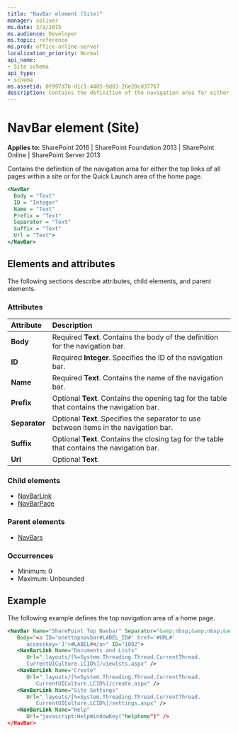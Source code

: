 ```yaml
---
title: "NavBar element (Site)"
manager: soliver
ms.date: 3/9/2015
ms.audience: Developer
ms.topic: reference
ms.prod: office-online-server
localization_priority: Normal
api_name:
- Site schema
api_type:
- schema
ms.assetid: 0f997d7b-d1c1-4405-9d83-26e20cd37767
description: Contains the definition of the navigation area for either the top links of all pages within a site or for the Quick Launch area of the home page.
---
```


# NavBar element (Site)

**Applies to:** SharePoint 2016 | SharePoint Foundation 2013 | SharePoint Online | SharePoint Server 2013
  
Contains the definition of the navigation area for either the top links of all pages within a site or for the Quick Launch area of the home page.
  
```XML
<NavBar
  Body = "Text"
  ID = "Integer"
  Name = "Text"
  Prefix = "Text"
  Separator = "Text"
  Suffix = "Text"
  Url = "Text">
</NavBar>
```

## Elements and attributes

The following sections describe attributes, child elements, and parent elements.

### Attributes

|**Attribute**|**Description**|
|:-----|:-----|
|**Body** <br/> |Required **Text**. Contains the body of the definition for the navigation bar.  <br/> |
|**ID** <br/> |Required **Integer**. Specifies the ID of the navigation bar.  <br/> |
|**Name** <br/> |Required **Text**. Contains the name of the navigation bar.  <br/> |
|**Prefix** <br/> |Optional **Text**. Contains the opening tag for the table that contains the navigation bar.  <br/> |
|**Separator** <br/> |Optional **Text**. Specifies the separator to use between items in the navigation bar.  <br/> |
|**Suffix** <br/> |Optional **Text**. Contains the closing tag for the table that contains the navigation bar.  <br/> |
|**Url** <br/> |Optional **Text**.  <br/> |
   
### Child elements

- [NavBarLink](navbarlink-element-site.md)
- [NavBarPage](navbarpage-element-sitemodule.md)
   
### Parent elements

- [NavBars](navbars-element-site.md)
   
### Occurrences

- Minimum: 0
- Maximum: Unbounded  
   
## Example

The following example defines the top navigation area of a home page.
  
```XML
<NavBar Name="SharePoint Top Navbar" Separator="&amp;nbsp;&amp;nbsp;&amp;nbsp;" 
   Body="<a ID='onettopnavbar#LABEL_ID#' href='#URL#' 
      accesskey='J'>#LABEL#</a>" ID="1002">
   <NavBarLink Name="Documents and Lists" 
      Url="_layouts/[%=System.Threading.Thread.CurrentThread.
      CurrentUICulture.LCID%]/viewlsts.aspx" />
   <NavBarLink Name="Create" 
      Url="_layouts/[%=System.Threading.Thread.CurrentThread.
         CurrentUICulture.LCID%]/create.aspx" />
   <NavBarLink Name="Site Settings" 
      Url="_layouts/[%=System.Threading.Thread.CurrentThread.
         CurrentUICulture.LCID%]/settings.aspx" />
   <NavBarLink Name="Help" 
      Url="javascript:HelpWindowKey("helphome")" />
</NavBar>
```


